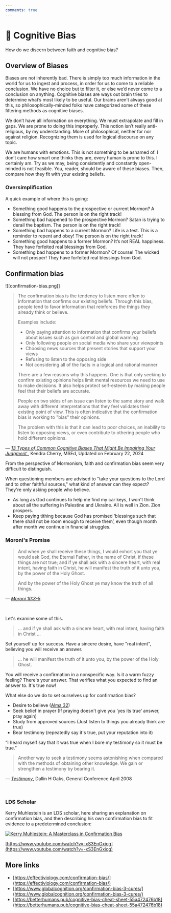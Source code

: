 ```yaml
---
comments: true
---
```

# 🧠 Cognitive Bias
How do we discern between faith and cognitive bias?

## Overview of Biases
Biases are not inherently bad. There is simply too much information in the world for us to ingest and process, in order for us to come to a reliable conclusion. We have no choice but to filter it, or else we’d never come to a conclusion on anything. Cognitive biases are ways out brain tries to determine what’s most likely to be useful. Our brains aren’t always good at this, so philosophically-minded folks have categorized some of these filtering methods as cognitive biases.

We don’t have all information on everything. We must extrapolate and fill in gaps. We are prone to doing this improperly. This notion isn’t really anti-religious, by my understanding. More of philosophical, neither for nor against religion. Recognizing them is used for logical discourse on any topic.

We are humans with emotions. This is not something to be ashamed of. I don’t care how smart one thinks they are, every human is prone to this. I certainly am. Try as we may, being consistently and constantly open-minded is not feasible. You, reader, should be aware of these biases. Then, compare how they fit with your existing beliefs.

### Oversimplification
A quick example of where this is going:

- Something good happens to the prospective or current Mormon? A blessing from God. The person is on the right track!
- Something bad happened to the prospective Mormon? Satan is trying to derail the baptism. The person is on the right track!
- Something bad happens to a current Mormon? Life is a test. This is a reminder to repent and obey! The person is on the right track!
- Something good happens to a former Mormon? It’s not REAL happiness. They have forfeited real blessings from God.
- Something bad happens to a former Mormon? Of course! The wicked will not prosper! They have forfeited real blessings from God.

## Confirmation bias
![[confirmation-bias.png]]

> The confirmation bias is the tendency to listen more often to information that confirms our existing beliefs. Through this bias, people tend to favor information that reinforces the things they already think or believe.
>
> Examples include:
>
> - Only paying attention to information that confirms your beliefs about issues such as gun control and global warming
> - Only following people on social media who share your viewpoints
> - Choosing news sources that present stories that support your views
> - Refusing to listen to the opposing side
> - Not considering all of the facts in a logical and rational manner
>
> There are a few reasons why this happens. One is that only seeking to confirm existing opinions helps limit mental resources we need to use to make decisions. It also helps protect self-esteem by making people feel that their beliefs are accurate.
>
> People on two sides of an issue can listen to the same story and walk away with different interpretations that they feel validates their existing point of view. This is often indicative that the confirmation bias is working to "bias" their opinions.
>
> The problem with this is that it can lead to poor choices, an inability to listen to opposing views, or even contribute to othering people who hold different opinions.

— _[13 Types of Common Cognitive Biases That Might Be Impairing Your Judgment ](https://www.verywellmind.com/cognitive-biases-distort-thinking-2794763)_, Kendra Cherry, MSEd, Updated on February 22, 2024

From the perspective of Mormonism, faith and confirmation bias seem very difficult to distinguish.

When questioning members are advised to "take your questions to the Lord and to other faithful sources," what kind of answer can they expect? They're only asking people who believe.

- As long as God continues to help me find my car keys, I won't think about all the suffering in Palestine and Ukraine. All is well in Zion. Zion prospers.
- Keep paying tithing because God has promised ‘blessings such that there shall not be room enough to receive them’, even though month after month we continue in financial struggles.
### Moroni's Promise
>And when ye shall receive these things, I would exhort you that ye would ask God, the Eternal Father, in the name of Christ, if these things are not true; and if ye shall ask with a sincere heart, with real intent, having faith in Christ, he will manifest the truth of it unto you, by the power of the Holy Ghost.
>
>And by the power of the Holy Ghost ye may know the truth of all things.

— _[Moroni 10:3-5](https://www.churchofjesuschrist.org/study/scriptures/bofm/moro/10?lang=eng&id=p3-p5#p3)_

&nbsp;

Let's examine some of this.

>... and if ye shall ask with a sincere heart, with real intent, having faith in Christ ...

Set yourself up for success. Have a sincere desire, have "real intent", believing you will receive an answer.

>... he will manifest the truth of it unto you, by the power of the Holy Ghost.

You will receive a confirmation in a nonspecific way. Is it a warm fuzzy feeling? There's your answer. That verifies what you expected to find an answer to. It's true now!

What else do we do to set ourselves up for confirmation bias?

- Desire to believe ([Alma 32](https://www.churchofjesuschrist.org/study/scriptures/bofm/alma/32?lang=eng&id=p27##p27))
- Seek belief in prayer (If praying doesn't give you ‘yes its true’ answer, pray again)
- Study from approved sources (Just listen to things you already think are true)
- Bear testimony (repeatedly say it's true, put your reputation into it)

“I heard myself say that it was true when I bore my testimony so it must be true.”

> Another way to seek a testimony seems astonishing when compared with the methods of obtaining other knowledge. We gain or strengthen a testimony by bearing it.

— _[Testimony](https://www.churchofjesuschrist.org/study/general-conference/2008/04/testimony?lang=eng&id=p20##p20)_, Dallin H Oaks, General Conference April 2008

&nbsp;

### LDS Scholar
Kerry Muhlestein is an LDS scholar, here sharing an explanation on confirmation bias, and then describing his own confirmation bias to fit evidence to a predetermined conclusion:

[![Kerry Muhlestein: A Masterclass in Confirmation Bias](http://img.youtube.com/vi/-xS3EnGxicg/2.jpg)](http://www.youtube.com/watch?v=-xS3EnGxicg)

[https://www.youtube.com/watch?v=-xS3EnGxicg](https://www.youtube.com/watch?v=-xS3EnGxicg)
## More links

- [https://effectiviology.com/confirmation-bias/](https://effectiviology.com/confirmation-bias/)
- [https://www.globalcognition.org/confirmation-bias-3-cures/](https://www.globalcognition.org/confirmation-bias-3-cures/)
- [https://betterhumans.pub/cognitive-bias-cheat-sheet-55a472476b18](https://betterhumans.pub/cognitive-bias-cheat-sheet-55a472476b18)

